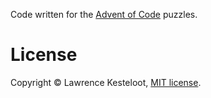 
Code written for the [Advent of Code](https://adventofcode.com/) puzzles.

# License

Copyright &copy; Lawrence Kesteloot, [MIT license](LICENSE).

